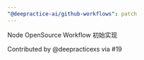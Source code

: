 ```yaml
---
"@deepractice-ai/github-workflows": patch
---
```


Node OpenSource Workflow 初始实现

Contributed by @deepracticexs via #19